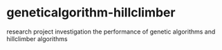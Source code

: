 # geneticalgorithm-hillclimber
research project investigation the performance of genetic algorithms and hillclimber algorithms
